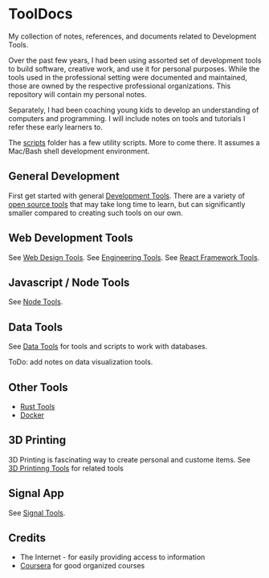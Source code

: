 # ToolDocs
My collection of notes, references, and documents related to Development Tools.

Over the past few years, I had been using assorted set of development tools
 to build software, creative work, and use it for personal purposes. While
 the tools used in the professional setting were documented and maintained,
 those are owned by the respective professional organizations. This repository
 will contain my personal notes.

Separately, I had been coaching young kids to develop an understanding of
 computers and programming. I will include notes on tools and tutorials I
 refer these early learners to.

The [scripts](./scripts) folder has a few utility scripts. More to come there. It assumes a Mac/Bash shell development environment.

## General Development
First get started with general [Development Tools](docs/dev_tools.md).
There are a variety of [open source tools](docs/oss_tools.md) that
may take long time to learn, but can significantly smaller compared to
creating such tools on our own.

## Web Development Tools
See [Web Design Tools](docs/web_design.md).
See [Engineering Tools](docs/engg_tools.md).
See [React Framework Tools](docs/react_tools.md).

## Javascript / Node Tools
See [Node Tools](docs/node_tools.md).

## Data Tools
See [Data Tools](docs/data_tools.md) for tools and scripts to work with databases.

ToDo: add notes on data visualization tools.

## Other Tools

- [Rust Tools](docs/rust_tools.md)
- [Docker](docs/docker.md)

## 3D Printing
3D Printing is fascinating way to create personal and custome items. See [3D Printinng Tools](docs/3d_tools.md) for related tools

## Signal App
See [Signal Tools](docs/signal_tools.md).

## Credits
- The Internet - for easily providing access to information
- [Coursera](https://coursera.com) for good organized courses
